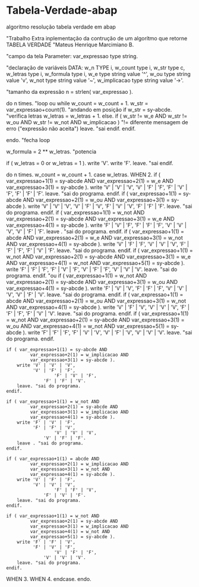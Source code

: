 # Tabela-Verdade-abap
algoritmo resolução tabela verdade em abap 

"Trabalho Extra inplementação da contrução de um algorítmo que retorne TABELA VERDADE
"Mateus Henrique Marcimiano B.


"campo da tela
Parameter: var_expressao type string.

"declaração de variáveis
DATA: 
w_n TYPE i,
w_count type i,
w_str type c,
w_letras type i,
w_formula type i,
w_e type string value '^',
w_ou type string value 'v',
w_not type string value '~',
w_implicacao type string value '->'.

"tamanho da expressão
n = strlen( var_expressao ).

do n times.    "loop ou while
w_count = w_count + 1.
w_str = var_expressao+count(1). "andando em posição
if w_str = sy-abcde. "verifica letras
	w_letras = w_letras + 1.
else.
	if ( w_str != w_e AND w_str != w_ou AND w_str != w_not AND w_implicacao ) "!= diferente
		mensagem de erro ("expressão não aceita") 
		leave. "sai
	endif.
endif.

endo.          "fecha loop

w_formula = 2 ** w_letras. "potencia

if ( w_letras = 0 or w_letras = 1 ).
	write 'V'.
	write 'F'.
	leave. "sai
endif.

do n times.
w_count = w_count + 1.
case w_letras.
WHEN 2.
	if ( var_expressao+1(1) = sy-abcde AND 
             var_expressao+2(1) = w_e AND 
             var_expressao+3(1) = sy-abcde ).
		write 'V' | 'V' | 'V',
		      'V' | 'F' | 'F',
                      'F' | 'V' | 'F',
	              'F' | 'F' | 'F'.
		leave. "sai do programa.
	endif.
	if ( var_expressao+1(1) = sy-abcde AND 
             var_expressao+2(1) = w_ou AND 
             var_expressao+3(1) = sy-abcde ).
		write 'V' | 'V' | 'V',
		      'V' | 'F' | 'V',
                      'F' | 'V' | 'V',
	              'F' | 'F' | 'F'.
		leave. "sai do programa.
	endif.
	if ( var_expressao+1(1) = w_not AND 
             var_expressao+2(1) = sy-abcde AND 
             var_expressao+3(1) = w_e AND 
             var_expressao+4(1) = sy-abcde ).
		write 'F' | 'V' | 'F',
		      'F' | 'F' | 'F',
                      'V' | 'V' | 'V',
	              'V' | 'F' | 'F'.
		leave . "sai do programa.
	endif.
	if ( var_expressao+1(1) = abcde AND 
             var_expressao+2(1) = w_e AND 
             var_expressao+3(1) = w_not AND 
             var_expressao+4(1) = sy-abcde ).
		write 'V' | 'F' | 'F',
		      'V' | 'V' | 'V',
                      'F' | 'F' | 'F',
	              'F' | 'V' | 'F'.
		leave. "sai do programa.
	endif.
	if ( var_expressao+1(1) = w_not AND 
             var_expressao+2(1) = sy-abcde AND 
             var_expressao+3(1) = w_e AND 
             var_expressao+4(1) = w_not AND 
             var_expressao+5(1) = sy-abcde ).
		write 'F' | 'F' | 'F',
		      'F' | 'V' | 'F',
                      'V' | 'F' | 'F',
	              'V' | 'V' | 'V'.
		leave. "sai do programa.
	endif.
"ou
	if ( var_expressao+1(1) = w_not AND 
             var_expressao+2(1) = sy-abcde AND 
             var_expressao+3(1) = w_ou AND 
             var_expressao+4(1) = sy-abcde ).
		write 'F' | 'V' | 'V',
		      'F' | 'F' | 'F',
                      'V' | 'V' | 'V',
	              'V' | 'F' | 'V'.
		leave. "sai do programa.
	endif.
	if ( var_expressao+1(1) = abcde AND 
             var_expressao+2(1) = w_ou AND 
             var_expressao+3(1) = w_not AND 
             var_expressao+4(1) = sy-abcde ).
		write 'V' | 'F' | 'V',
		      'V' | 'V' | 'V',
                      'F' | 'F' | 'F',
	              'F' | 'V' | 'V'.
		leave. "sai do programa.
	endif.
	if ( var_expressao+1(1) = w_not AND 
             var_expressao+2(1) = sy-abcde AND 
             var_expressao+3(1) = w_ou AND 
             var_expressao+4(1) = w_not AND 
             var_expressao+5(1) = sy-abcde ).
		write 'F' | 'F' | 'F',
		      'F' | 'V' | 'V',
                      'V' | 'F' | 'V',
	              'V' | 'V' | 'V'.
		leave. "sai do programa.
	endif.

	if ( var_expressao+1(1) = sy-abcde AND 
             var_expressao+2(1) = w_implicacao AND 
             var_expressao+3(1) = sy-abcde ).
		write 'V' | 'V' | 'V',
		      'V' | 'F' | 'F',
                      'F' | 'V' | 'F',
	              'F' | 'F' | 'V'.
		leave. "sai do programa.
	endif.

	if ( var_expressao+1(1) = w_not AND 
             var_expressao+2(1) = sy-abcde AND 
             var_expressao+3(1) = w_implicacao AND 
             var_expressao+4(1) = sy-abcde ).
		write 'F' | 'V' | 'F',
		      'F' | 'F' | 'V',
                      'V' | 'V' | 'V',
	              'V' | 'F' | 'F'.
		leave . "sai do programa.
	endif.

	if ( var_expressao+1(1) = abcde AND 
             var_expressao+2(1) = w_implicacao AND 
             var_expressao+3(1) = w_not AND 
             var_expressao+4(1) = sy-abcde ).
		write 'V' | 'F' | 'F',
		      'V' | 'V' | 'V',
                      'F' | 'F' | 'V',
	              'F' | 'V' | 'F'.
		leave. "sai do programa.
	endif.

	if ( var_expressao+1(1) = w_not AND 
             var_expressao+2(1) = sy-abcde AND 
             var_expressao+3(1) = w_implicacao AND 
             var_expressao+4(1) = w_not AND 
             var_expressao+5(1) = sy-abcde ).
		write 'F' | 'F' | 'V',
		      'F' | 'V' | 'F',
                      'V' | 'F' | 'F',
	              'V' | 'V' | 'V'.
		leave. "sai do programa.
	endif.

WHEN 3.
WHEN 4.
endcase.
endo.
